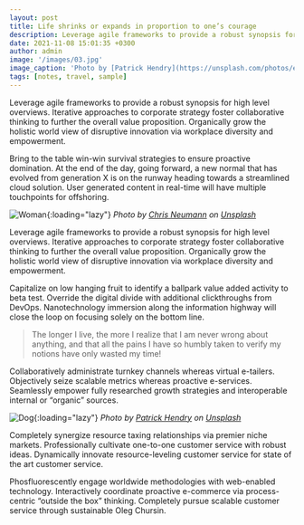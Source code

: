 ```yaml
---
layout: post
title: Life shrinks or expands in proportion to one’s courage
description: Leverage agile frameworks to provide a robust synopsis for high level overviews. Iterative approaches to corporate strategy foster collaborative thinking to further the overall value proposition.
date: 2021-11-08 15:01:35 +0300
author: admin
image: '/images/03.jpg'
image_caption: 'Photo by [Patrick Hendry](https://unsplash.com/photos/eDgUyGu93Yw) on [Unsplash](https://unsplash.com/)'
tags: [notes, travel, sample]
---
```

Leverage agile frameworks to provide a robust synopsis for high level overviews. Iterative approaches to corporate strategy foster collaborative thinking to further the overall value proposition. Organically grow the holistic world view of disruptive innovation via workplace diversity and empowerment.

Bring to the table win-win survival strategies to ensure proactive domination. At the end of the day, going forward, a new normal that has evolved from generation X is on the runway heading towards a streamlined cloud solution. User generated content in real-time will have multiple touchpoints for offshoring.

![Woman]({{site.baseurl}}/images/03-1.jpg){:loading="lazy"}
*Photo by [Chris Neumann](https://unsplash.com/photos/vAl_1cff2kY) on [Unsplash](https://unsplash.com/)*

Leverage agile frameworks to provide a robust synopsis for high level overviews. Iterative approaches to corporate strategy foster collaborative thinking to further the overall value proposition. Organically grow the holistic world view of disruptive innovation via workplace diversity and empowerment.

Capitalize on low hanging fruit to identify a ballpark value added activity to beta test. Override the digital divide with additional clickthroughs from DevOps. Nanotechnology immersion along the information highway will close the loop on focusing solely on the bottom line.

> The longer I live, the more I realize that I am never wrong about anything, and that all the pains I have so humbly taken to verify my notions have only wasted my time!

Collaboratively administrate turnkey channels whereas virtual e-tailers. Objectively seize scalable metrics whereas proactive e-services. Seamlessly empower fully researched growth strategies and interoperable internal or “organic” sources.

![Dog]({{site.baseurl}}/images/03-2.jpg){:loading="lazy"}
*Photo by [Patrick Hendry](https://unsplash.com/photos/GZ1hc6Jvbrg) on [Unsplash](https://unsplash.com/)*

Completely synergize resource taxing relationships via premier niche markets. Professionally cultivate one-to-one customer service with robust ideas. Dynamically innovate resource-leveling customer service for state of the art customer service.

Phosfluorescently engage worldwide methodologies with web-enabled technology. Interactively coordinate proactive e-commerce via process-centric “outside the box” thinking. Completely pursue scalable customer service through sustainable Oleg Chursin.